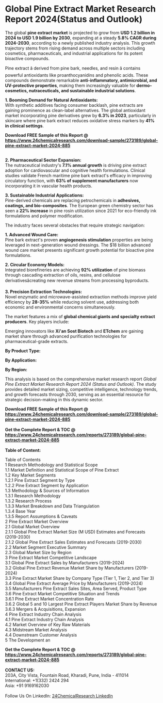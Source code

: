 <h1>Global Pine Extract Market Research Report 2024(Status and Outlook)</h1><p>The global <strong>pine extract market</strong> is projected to grow from <strong>USD 1.2 billion in 2024 to USD 1.9 billion by 2030</strong>, expanding at a steady <strong>5.8% CAGR during 2024-2030</strong>, according to a newly published industry analysis. This growth trajectory stems from rising demand across multiple sectors including cosmetics, pharmaceuticals, and industrial applications for its potent bioactive compounds.</p><p>Pine extract â derived from pine bark, needles, and resin â contains powerful antioxidants like proanthocyanidins and phenolic acids. These compounds demonstrate remarkable <strong>anti-inflammatory, antimicrobial, and UV-protective properties</strong>, making them increasingly valuable for <strong>dermo-cosmetics, nutraceuticals, and sustainable industrial solutions</strong>.</p><p><strong>1. Booming Demand for Natural Antioxidants:</strong><br>
With synthetic additives facing consumer backlash, pine extracts are gaining prominence as clean-label alternatives. The global antioxidant market incorporating pine derivatives grew by <strong>6.3% in 2023</strong>, particularly in skincare where pine bark extract reduces oxidative stress markers by <strong>41% in clinical settings</strong>.</p><div><b>Download FREE Sample of this Report @ 
            <a href="https://www.24chemicalresearch.com/download-sample/273189/global-pine-extract-market-2024-885">
            https://www.24chemicalresearch.com/download-sample/273189/global-pine-extract-market-2024-885</a></b></div><br><p><strong>2. Pharmaceutical Sector Expansion:</strong><br>
The nutraceutical industry's <strong>7.1% annual growth</strong> is driving pine extract adoption for cardiovascular and cognitive health formulations. Clinical studies validate French maritime pine bark extract's efficacy in improving circulatory function, with <strong>63% of supplement manufacturers</strong> now incorporating it in vascular health products.</p><p><strong>3. Sustainable Industrial Applications:</strong><br>
Pine-derived chemicals are replacing petrochemicals in <strong>adhesives, coatings, and bio-composites</strong>. The European green chemistry sector has seen a <strong>22% increase</strong> in pine rosin utilization since 2021 for eco-friendly ink formulations and polymer modification.</p><p>The industry faces several obstacles that require strategic navigation:</p><p><strong>1. Advanced Wound Care:</strong><br>
Pine bark extract's proven <strong>angiogenesis stimulation</strong> properties are being leveraged in next-generation wound dressings. The $18 billion advanced wound care market presents significant growth potential for bioactive pine formulations.</p><p><strong>2. Circular Economy Models:</strong><br>
Integrated biorefineries are achieving <strong>92% utilization</strong> of pine biomass through cascading extraction of oils, resins, and cellulose derivativesâcreating new revenue streams from processing byproducts.</p><p><strong>3. Precision Extraction Technologies:</strong><br>
Novel enzymatic and microwave-assisted extraction methods improve yield efficiency by <strong>28-35%</strong> while reducing solvent use, addressing both economic and environmental concerns simultaneously.</p><p>The market features a mix of <strong>global chemical giants and specialty extract producers</strong>. Key players include:</p><p>Emerging innovators like <strong>Xi'an Sost Biotech</strong> and <strong>ETchem</strong> are gaining market share through advanced purification technologies for pharmaceutical-grade extracts.</p><p><strong>By Product Type:</strong></p><p><strong>By Application:</strong></p><p><strong>By Region:</strong></p><p>This analysis is based on the comprehensive market research report <em>Global Pine Extract Market Research Report 2024 (Status and Outlook)</em>. The study provides detailed market sizing, competitive intelligence, technology trends, and growth forecasts through 2030, serving as an essential resource for strategic decision-making in this dynamic sector.</p><div><b>Download FREE Sample of this Report @ 
            <a href="https://www.24chemicalresearch.com/download-sample/273189/global-pine-extract-market-2024-885">
            https://www.24chemicalresearch.com/download-sample/273189/global-pine-extract-market-2024-885</a></b></div><br><div><b>Get the Complete Report & TOC @ 
            <a href="https://www.24chemicalresearch.com/reports/273189/global-pine-extract-market-2024-885">
            https://www.24chemicalresearch.com/reports/273189/global-pine-extract-market-2024-885</a></b></div><br>
            <b>Table of Content:</b><p>Table of Contents<br />
1 Research Methodology and Statistical Scope<br />
1.1 Market Definition and Statistical Scope of Pine Extract<br />
1.2 Key Market Segments<br />
1.2.1 Pine Extract Segment by Type<br />
1.2.2 Pine Extract Segment by Application<br />
1.3 Methodology & Sources of Information<br />
1.3.1 Research Methodology<br />
1.3.2 Research Process<br />
1.3.3 Market Breakdown and Data Triangulation<br />
1.3.4 Base Year<br />
1.3.5 Report Assumptions & Caveats<br />
2 Pine Extract Market Overview<br />
2.1 Global Market Overview<br />
2.1.1 Global Pine Extract Market Size (M USD) Estimates and Forecasts (2019-2030)<br />
2.1.2 Global Pine Extract Sales Estimates and Forecasts (2019-2030)<br />
2.2 Market Segment Executive Summary<br />
2.3 Global Market Size by Region<br />
3 Pine Extract Market Competitive Landscape<br />
3.1 Global Pine Extract Sales by Manufacturers (2019-2024)<br />
3.2 Global Pine Extract Revenue Market Share by Manufacturers (2019-2024)<br />
3.3 Pine Extract Market Share by Company Type (Tier 1, Tier 2, and Tier 3)<br />
3.4 Global Pine Extract Average Price by Manufacturers (2019-2024)<br />
3.5 Manufacturers Pine Extract Sales Sites, Area Served, Product Type<br />
3.6 Pine Extract Market Competitive Situation and Trends<br />
3.6.1 Pine Extract Market Concentration Rate<br />
3.6.2 Global 5 and 10 Largest Pine Extract Players Market Share by Revenue<br />
3.6.3 Mergers & Acquisitions, Expansion<br />
4 Pine Extract Industry Chain Analysis<br />
4.1 Pine Extract Industry Chain Analysis<br />
4.2 Market Overview of Key Raw Materials<br />
4.3 Midstream Market Analysis<br />
4.4 Downstream Customer Analysis<br />
5 The Development an</p><div><b>Get the Complete Report & TOC @ 
            <a href="https://www.24chemicalresearch.com/reports/273189/global-pine-extract-market-2024-885">
            https://www.24chemicalresearch.com/reports/273189/global-pine-extract-market-2024-885</a></b></div><br><b>CONTACT US:</b><br>
            203A, City Vista, Fountain Road, Kharadi, Pune, India - 411014<br>
            International: +1(332) 2424 294<br>
            Asia: +91 9169162030 <br><br>
            Follow Us On LinkedIn: <a href="https://www.linkedin.com/company/24chemicalresearch/">24ChemicalResearch LinkedIn</a>